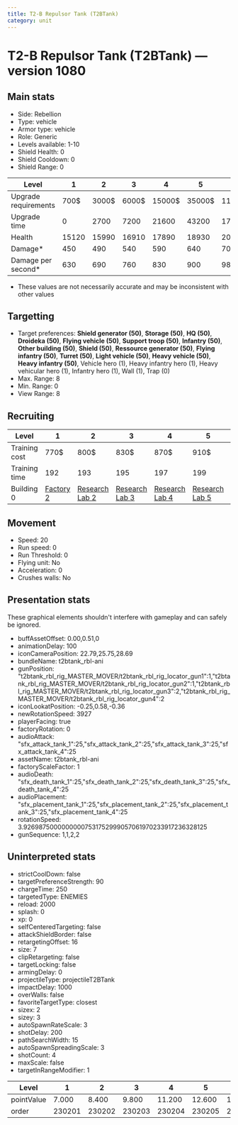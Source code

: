 ```yaml
---
title: T2-B Repulsor Tank (T2BTank)
category: unit
---
```


# T2-B Repulsor Tank (T2BTank) — version 1080

## Main stats

  * Side: Rebellion
  * Type: vehicle
  * Armor type: vehicle
  * Role: Generic
  * Levels available: 1-10
  * Shield Health: 0
  * Shield Cooldown: 0
  * Shield Range: 0

|Level               |1    |2    |3    |4     |5     |6      |7      |8      |9       |10      |
|--------------------|-----|-----|-----|------|------|-------|-------|-------|--------|--------|
|Upgrade requirements|700$ |3000$|6000$|15000$|35000$|115000$|175000$|350000$|1000000$|2000000$|
|Upgrade time        |0    |2700 |7200 |21600 |43200 |172800 |259200 |432000 |604800  |864000  |
|Health              |15120|15990|16910|17890 |18930 |20040  |21230  |22490  |23830   |25260   |
|Damage*             |450  |490  |540  |590   |640   |700    |770    |850    |940     |1030    |
|Damage per second*  |630  |690  |760  |830   |900   |980    |1260   |1390   |1530    |1680    |

* These values are not necessarily accurate and may be inconsistent with other values

## Targetting

  * Target preferences: **Shield generator (50)**, **Storage (50)**, **HQ (50)**, **Droideka (50)**, **Flying vehicle (50)**, **Support troop (50)**, **Infantry (50)**, **Other building (50)**, **Shield (50)**, **Ressource generator (50)**, **Flying infantry (50)**, **Turret (50)**, **Light vehicle (50)**, **Heavy vehicle (50)**, **Heavy infantry (50)**, Vehicle hero (1), Heavy infantry hero (1), Heavy vehicular hero (1), Infantry hero (1), Wall (1), Trap (0)
  * Max. Range: 8
  * Min. Range: 0
  * View Range: 8

## Recruiting

|Level        |1                             |2                                     |3                                     |4                                     |5                                     |6                                     |7                                     |8                                     |9                                     |10                                     |
|-------------|------------------------------|--------------------------------------|--------------------------------------|--------------------------------------|--------------------------------------|--------------------------------------|--------------------------------------|--------------------------------------|--------------------------------------|---------------------------------------|
|Training cost|770$                          |800$                                  |830$                                  |870$                                  |910$                                  |1050$                                 |1190$                                 |1400$                                 |1470$                                 |1610$                                  |
|Training time|192                           |193                                   |195                                   |197                                   |199                                   |202                                   |205                                   |208                                   |212                                   |216                                    |
|Building 0   |[Factory 2](rebelFactory.html)|[Research Lab 2](rebelOffenseLab.html)|[Research Lab 3](rebelOffenseLab.html)|[Research Lab 4](rebelOffenseLab.html)|[Research Lab 5](rebelOffenseLab.html)|[Research Lab 6](rebelOffenseLab.html)|[Research Lab 7](rebelOffenseLab.html)|[Research Lab 8](rebelOffenseLab.html)|[Research Lab 9](rebelOffenseLab.html)|[Research Lab 10](rebelOffenseLab.html)|

## Movement

  * Speed: 20
  * Run speed: 0
  * Run Threshold: 0
  * Flying unit: No
  * Acceleration: 0
  * Crushes walls: No

## Presentation stats

These graphical elements shouldn't interfere with gameplay and can safely be ignored.

  * buffAssetOffset: 0.00,0.51,0
  * animationDelay: 100
  * iconCameraPosition: 22.79,25.75,28.69
  * bundleName: t2btank_rbl-ani
  * gunPosition: "t2btank_rbl_rig_MASTER_MOVER/t2btank_rbl_rig_locator_gun1":1,"t2btank_rbl_rig_MASTER_MOVER/t2btank_rbl_rig_locator_gun2":1,"t2btank_rbl_rig_MASTER_MOVER/t2btank_rbl_rig_locator_gun3":2,"t2btank_rbl_rig_MASTER_MOVER/t2btank_rbl_rig_locator_gun4":2
  * iconLookatPosition: -0.25,0.58,-0.36
  * newRotationSpeed: 3927
  * playerFacing: true
  * factoryRotation: 0
  * audioAttack: "sfx_attack_tank_1":25,"sfx_attack_tank_2":25,"sfx_attack_tank_3":25,"sfx_attack_tank_4":25
  * assetName: t2btank_rbl-ani
  * factoryScaleFactor: 1
  * audioDeath: "sfx_death_tank_1":25,"sfx_death_tank_2":25,"sfx_death_tank_3":25,"sfx_death_tank_4":25
  * audioPlacement: "sfx_placement_tank_1":25,"sfx_placement_tank_2":25,"sfx_placement_tank_3":25,"sfx_placement_tank_4":25
  * rotationSpeed: 3.92698750000000007531752999057061970233917236328125
  * gunSequence: 1,1,2,2

## Uninterpreted stats

  * strictCoolDown: false
  * targetPreferenceStrength: 90
  * chargeTime: 250
  * targetedType: ENEMIES
  * reload: 2000
  * splash: 0
  * xp: 0
  * selfCenteredTargeting: false
  * attackShieldBorder: false
  * retargetingOffset: 16
  * size: 7
  * clipRetargeting: false
  * targetLocking: false
  * armingDelay: 0
  * projectileType: projectileT2BTank
  * impactDelay: 1000
  * overWalls: false
  * favoriteTargetType: closest
  * sizex: 2
  * sizey: 3
  * autoSpawnRateScale: 3
  * shotDelay: 200
  * pathSearchWidth: 15
  * autoSpawnSpreadingScale: 3
  * shotCount: 4
  * maxScale: false
  * targetInRangeModifier: 1

|Level     |1     |2     |3     |4     |5     |6     |7     |8     |9     |10    |
|----------|------|------|------|------|------|------|------|------|------|------|
|pointValue|7.000 |8.400 |9.800 |11.200|12.600|14.000|15.400|16.800|18.200|21.000|
|order     |230201|230202|230203|230204|230205|230206|230207|230208|230209|230210|

